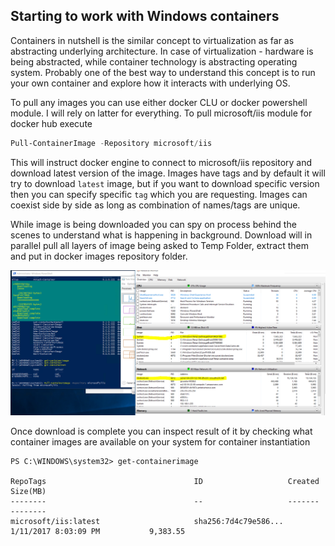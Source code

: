 ## Starting to work with Windows containers

Containers in nutshell is the similar concept to virtualization as far as abstracting underlying architecture.
In case of virtualization - hardware is being abstracted, while container technology is  abstracting operating system. 
Probably one of the best way to understand this concept is to run your own container and explore how it interacts with underlying OS.


To pull any images you can use either docker CLU or docker powershell module. I will rely on latter for everything.
To pull microsoft/iis module for docker hub execute 

```powershell
Pull-ContainerImage -Repository microsoft/iis
```
This will instruct docker engine to connect to microsoft/iis repository and download latest version of the image. Images have tags and  by default it will try
to download `latest` image, but if you want to download specific version then you can specify specific `tag` which you are requesting.
Images can coexist side by side as long as combination of names/tags are unique.

While image is being downloaded you can spy on process behind the scenes to understand what is happening in background.
Download will in parallel pull all layers of image being asked to Temp Folder, extract them and put in docker images repository folder.

<img src="images\Capture2.PNG" width="1600"> 

Once download is complete you can inspect result of it by checking what container images are available on your system for container instantiation
```
PS C:\WINDOWS\system32> get-containerimage

RepoTags                                 ID                   Created                        Size(MB)
--------                                 --                   -------                        --------
microsoft/iis:latest                     sha256:7d4c79e586... 1/11/2017 8:03:09 PM           9,383.55
```


